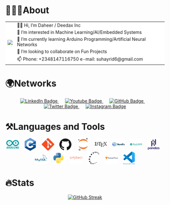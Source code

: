 # 🧑🏾‍💻About
<table align = 'center' bgcolor='white'>
  <tr>
    <td rowspan = 5 align = 'center'> <img src="https://64.media.tumblr.com/5fc2bbb64d89cc9de4ee945dd3142bb4/9e91594b41db1aa9-6a/s540x810/af4d8f687676046b2013f69db290b316cf3f931d.pnj"/> </td> <td> 👋🏾 Hi, I’m Daheer / Deedax Inc </td>
    
    
  </tr>
  <tr>
    <td> 👀 I’m interested in Machine Learning/AI/Embedded Systems </td>
  </tr>
  <tr>
    <td> 🌱 I’m currently learning Arduino Programming/Artificial Neural Networks </td>
  </tr>
  <tr>
    <td> 💞️ I’m looking to collaborate on Fun Projects </td>
  </tr>
  <tr>
    <td> 📫 Phone: +2348147116750 e-mail: suhayrid6@gmail.com </td>
  </tr>
</table>

<!---
Daheer/Daheer is a ✨ special ✨ repository because its `README.md` (this file) appears on your GitHub profile.
You can click the Preview link to take a look at your changes.
--->

# 🌍Networks 

<div id="badges" align = 'center'>
  <a href = 'https://www.linkedin.com/in/daheer-deedax'> <img src="https://img.shields.io/badge/LinkedIn-blue?logo=linkedin&logoColor=blue&style=social" alt="LinkedIn Badge"/> </a> &nbsp;&nbsp;&nbsp;&nbsp;
  <a href = 'https://www.youtube.com/@deedaxinc'> <img src="https://img.shields.io/badge/YouTube-red?logo=youtube&logoColor=red&style=social" alt="Youtube Badge"/> </a> &nbsp;&nbsp;&nbsp;&nbsp;
  <a href = 'https://github.com/Daheer'> <img src="https://img.shields.io/badge/GitHub-black?logo=github&logoColor=black&style=social" alt="GitHub Badge"/> </a> &nbsp;&nbsp;&nbsp;&nbsp;
  <a href = 'https://twitter.com/DeedaxInc'> <img src="https://img.shields.io/badge/Twitter-black?logo=twitter&logoColor=blue&style=social" alt="Twitter Badge"/> </a> &nbsp;&nbsp;&nbsp;&nbsp;
  <a href = 'https://instagram.com/deedax_inc'> <img src="https://img.shields.io/badge/Instagram-red?logo=instagram&logoColor=red&style=social" alt="Instagram Badge"/> </a>
</div>

# ⚒️Languages and Tools 

<div id = 'devicons' align = 'center'>
  <img src="https://github.com/devicons/devicon/blob/master/icons/arduino/arduino-original-wordmark.svg" title="Arduino" alt="Arduino" width="40" height="40"/>&nbsp;&nbsp;&nbsp;
  <img src="https://github.com/devicons/devicon/blob/master/icons/cplusplus/cplusplus-original.svg" title="C++" alt="C++" width="40" height="40"/>&nbsp;&nbsp;&nbsp;
  <img src="https://github.com/devicons/devicon/blob/master/icons/git/git-original.svg" title="Git" alt="Git" width="40" height="40"/>&nbsp;&nbsp;&nbsp;
  <img src="https://github.com/devicons/devicon/blob/master/icons/github/github-original.svg" title="GitHub" alt="GitHub" width="40" height="40"/>&nbsp;&nbsp;&nbsp;
  <img src="https://github.com/devicons/devicon/blob/master/icons/jupyter/jupyter-original.svg" title="Jupyter" alt="Jupyter" width="40" height="40"/>&nbsp;&nbsp;&nbsp;
  <img src="https://github.com/devicons/devicon/blob/master/icons/latex/latex-original.svg" title="Latex" alt="Latex " width="40" height="40"/>&nbsp;&nbsp;&nbsp;
  <img src="https://github.com/devicons/devicon/blob/master/icons/numpy/numpy-original-wordmark.svg" title="NumPy" alt="NumPy" width="40" height="40"/>&nbsp;&nbsp;&nbsp;
  <img src="https://github.com/devicons/devicon/blob/master/icons/fastapi/fastapi-original-wordmark.svg" title="FastAPI" alt="FastAPI" width="40" height="40"/>&nbsp;&nbsp;&nbsp;
  <img src="https://github.com/devicons/devicon/blob/master/icons/pandas/pandas-original-wordmark.svg" title="Pandas" alt="Pandas" width="40" height="40"/>&nbsp;&nbsp;&nbsp;
  <img src="https://github.com/devicons/devicon/blob/master/icons/mysql/mysql-plain-wordmark.svg"  title="MySQL" alt="MySQL" width="40" height="40"/>&nbsp;&nbsp;&nbsp;
  <img src="https://github.com/devicons/devicon/blob/master/icons/python/python-original.svg" title="Python" alt="Python" width="40" height="40"/>&nbsp;&nbsp;&nbsp;
  <img src="https://github.com/devicons/devicon/blob/master/icons/pytorch/pytorch-plain-wordmark.svg" title="PyTorch" alt="PyTorch" width="40" height="40"/>&nbsp;&nbsp;&nbsp;
  <img src="https://github.com/devicons/devicon/blob/master/icons/ssh/ssh-original.svg" title="SSH"  alt="SSH" width="40" height="40"/>&nbsp;&nbsp;&nbsp;
  <img src="https://github.com/devicons/devicon/blob/master/icons/tensorflow/tensorflow-original-wordmark.svg" title="Tensorflow"  alt="Tensorflow" width="40" height="40"/>&nbsp;&nbsp;&nbsp;
  <img src="https://github.com/devicons/devicon/blob/master/icons/vscode/vscode-original-wordmark.svg" title="VSCode" alt="VSCode" width="40" height="40"/>
</div>

# 🔥Stats

<div align = 'center'>

[![GitHub Streak](http://github-readme-streak-stats.herokuapp.com?user=Daheer&theme=github-light&date_format=M%20j%5B%2C%20Y%5D&fire=000000&border=FFFFFF&stroke=000000&ring=C6C6C6&currStreakNum=232323&sideNums=000000&dates=FFFFFF&background=818181)](https://git.io/streak-stats)
  
<img src="https://komarev.com/ghpvc/?username=Daheer&style=for-the-badge&color=grey" alt=""/>
  
</div>
